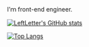 I’ｍ front-end engineer.

[![LeftLetter's GitHub stats](https://github-readme-stats.vercel.app/api?username=LeftLetter&count_private=true&show_icons=true)](https://github.com/anuraghazra/github-readme-stats)

[![Top Langs](https://github-readme-stats.vercel.app/api/top-langs/?username=LeftLetter)](https://github.com/anuraghazra/github-readme-stats)
